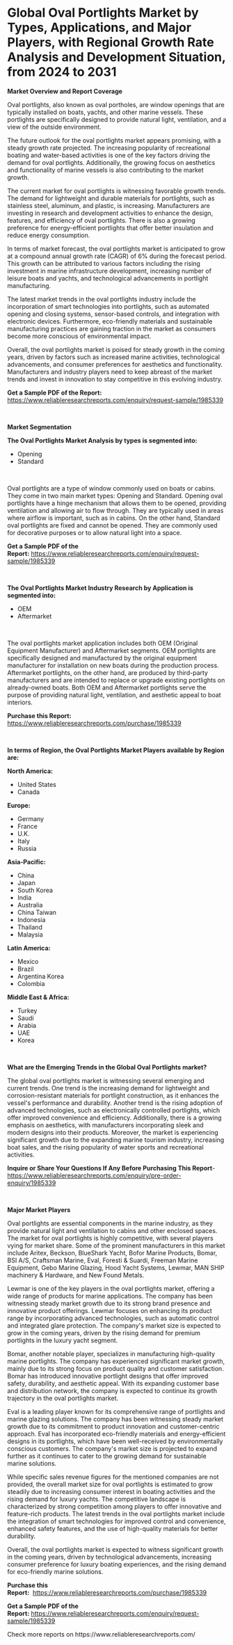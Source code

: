 <p><h1>Global Oval Portlights Market by Types, Applications, and Major Players, with Regional Growth Rate Analysis and Development Situation, from 2024 to 2031</h1></p><p><strong>Market Overview and Report Coverage</strong></p>
<p><p>Oval portlights, also known as oval portholes, are window openings that are typically installed on boats, yachts, and other marine vessels. These portlights are specifically designed to provide natural light, ventilation, and a view of the outside environment.</p><p>The future outlook for the oval portlights market appears promising, with a steady growth rate projected. The increasing popularity of recreational boating and water-based activities is one of the key factors driving the demand for oval portlights. Additionally, the growing focus on aesthetics and functionality of marine vessels is also contributing to the market growth.</p><p>The current market for oval portlights is witnessing favorable growth trends. The demand for lightweight and durable materials for portlights, such as stainless steel, aluminum, and plastic, is increasing. Manufacturers are investing in research and development activities to enhance the design, features, and efficiency of oval portlights. There is also a growing preference for energy-efficient portlights that offer better insulation and reduce energy consumption.</p><p>In terms of market forecast, the oval portlights market is anticipated to grow at a compound annual growth rate (CAGR) of 6% during the forecast period. This growth can be attributed to various factors including the rising investment in marine infrastructure development, increasing number of leisure boats and yachts, and technological advancements in portlight manufacturing.</p><p>The latest market trends in the oval portlights industry include the incorporation of smart technologies into portlights, such as automated opening and closing systems, sensor-based controls, and integration with electronic devices. Furthermore, eco-friendly materials and sustainable manufacturing practices are gaining traction in the market as consumers become more conscious of environmental impact.</p><p>Overall, the oval portlights market is poised for steady growth in the coming years, driven by factors such as increased marine activities, technological advancements, and consumer preferences for aesthetics and functionality. Manufacturers and industry players need to keep abreast of the market trends and invest in innovation to stay competitive in this evolving industry.</p></p>
<p><strong>Get a Sample PDF of the Report:</strong> <a href="https://www.reliableresearchreports.com/enquiry/request-sample/1985339">https://www.reliableresearchreports.com/enquiry/request-sample/1985339</a></p>
<p>&nbsp;</p>
<p><strong>Market Segmentation</strong></p>
<p><strong>The Oval Portlights Market Analysis by types is segmented into:</strong></p>
<p><ul><li>Opening</li><li>Standard</li></ul></p>
<p>&nbsp;</p>
<p><p>Oval portlights are a type of window commonly used on boats or cabins. They come in two main market types: Opening and Standard. Opening oval portlights have a hinge mechanism that allows them to be opened, providing ventilation and allowing air to flow through. They are typically used in areas where airflow is important, such as in cabins. On the other hand, Standard oval portlights are fixed and cannot be opened. They are commonly used for decorative purposes or to allow natural light into a space.</p></p>
<p><strong>Get a Sample PDF of the Report:</strong>&nbsp;<a href="https://www.reliableresearchreports.com/enquiry/request-sample/1985339">https://www.reliableresearchreports.com/enquiry/request-sample/1985339</a></p>
<p>&nbsp;</p>
<p><strong>The Oval Portlights Market Industry Research by Application is segmented into:</strong></p>
<p><ul><li>OEM</li><li>Aftermarket</li></ul></p>
<p>&nbsp;</p>
<p><p>The oval portlights market application includes both OEM (Original Equipment Manufacturer) and Aftermarket segments. OEM portlights are specifically designed and manufactured by the original equipment manufacturer for installation on new boats during the production process. Aftermarket portlights, on the other hand, are produced by third-party manufacturers and are intended to replace or upgrade existing portlights on already-owned boats. Both OEM and Aftermarket portlights serve the purpose of providing natural light, ventilation, and aesthetic appeal to boat interiors.</p></p>
<p><strong>Purchase this Report:</strong>&nbsp; <a href="https://www.reliableresearchreports.com/purchase/1985339">https://www.reliableresearchreports.com/purchase/1985339</a></p>
<p>&nbsp;</p>
<p><strong>In terms of Region, the Oval Portlights Market Players available by Region are:</strong></p>
<p>
    <p> <strong> North America: </strong>
        <ul>
            <li>United States</li>
            <li>Canada</li>
        </ul>
        </p> 
    <p> <strong> Europe: </strong>
        <ul>
            <li>Germany</li>
            <li>France</li>
            <li>U.K.</li>
            <li>Italy</li>
            <li>Russia</li>
        </ul>
        </p> 
    <p> <strong> Asia-Pacific: </strong>
        <ul>
            <li>China</li>
            <li>Japan</li>
            <li>South Korea</li>
            <li>India</li>
            <li>Australia</li>
            <li>China Taiwan</li>
            <li>Indonesia</li>
            <li>Thailand</li>
            <li>Malaysia</li>
        </ul>
        </p> 
    <p> <strong> Latin America: </strong>
        <ul>
            <li>Mexico</li>
            <li>Brazil</li>
            <li>Argentina Korea</li>
            <li>Colombia</li>
        </ul>
        </p> 
    <p> <strong> Middle East & Africa: </strong>
        <ul>
            <li>Turkey</li>
            <li>Saudi</li>
            <li>Arabia</li>
            <li>UAE</li>
            <li>Korea</li>
        </ul>
    </p>
    </p>
<p>&nbsp;</p>
<p><strong>What are the Emerging Trends in the Global Oval Portlights market?</strong></p>
<p><p>The global oval portlights market is witnessing several emerging and current trends. One trend is the increasing demand for lightweight and corrosion-resistant materials for portlight construction, as it enhances the vessel's performance and durability. Another trend is the rising adoption of advanced technologies, such as electronically controlled portlights, which offer improved convenience and efficiency. Additionally, there is a growing emphasis on aesthetics, with manufacturers incorporating sleek and modern designs into their products. Moreover, the market is experiencing significant growth due to the expanding marine tourism industry, increasing boat sales, and the rising popularity of water sports and recreational activities.</p></p>
<p><strong>Inquire or Share Your Questions If Any Before Purchasing This Report</strong>- <a href="https://www.reliableresearchreports.com/enquiry/pre-order-enquiry/1985339">https://www.reliableresearchreports.com/enquiry/pre-order-enquiry/1985339</a></p>
<p>&nbsp;</p>
<p><strong>Major Market Players</strong></p>
<p><p>Oval portlights are essential components in the marine industry, as they provide natural light and ventilation to cabins and other enclosed spaces. The market for oval portlights is highly competitive, with several players vying for market share. Some of the prominent manufacturers in this market include Aritex, Beckson, BlueShark Yacht, Bofor Marine Products, Bomar, BSI A/S, Craftsman Marine, Eval, Foresti & Suardi, Freeman Marine Equipment, Gebo Marine Glazing, Hood Yacht Systems, Lewmar, MAN SHIP machinery & Hardware, and New Found Metals.</p><p>Lewmar is one of the key players in the oval portlights market, offering a wide range of products for marine applications. The company has been witnessing steady market growth due to its strong brand presence and innovative product offerings. Lewmar focuses on enhancing its product range by incorporating advanced technologies, such as automatic control and integrated glare protection. The company's market size is expected to grow in the coming years, driven by the rising demand for premium portlights in the luxury yacht segment.</p><p>Bomar, another notable player, specializes in manufacturing high-quality marine portlights. The company has experienced significant market growth, mainly due to its strong focus on product quality and customer satisfaction. Bomar has introduced innovative portlight designs that offer improved safety, durability, and aesthetic appeal. With its expanding customer base and distribution network, the company is expected to continue its growth trajectory in the oval portlights market.</p><p>Eval is a leading player known for its comprehensive range of portlights and marine glazing solutions. The company has been witnessing steady market growth due to its commitment to product innovation and customer-centric approach. Eval has incorporated eco-friendly materials and energy-efficient designs in its portlights, which have been well-received by environmentally conscious customers. The company's market size is projected to expand further as it continues to cater to the growing demand for sustainable marine solutions.</p><p>While specific sales revenue figures for the mentioned companies are not provided, the overall market size for oval portlights is estimated to grow steadily due to increasing consumer interest in boating activities and the rising demand for luxury yachts. The competitive landscape is characterized by strong competition among players to offer innovative and feature-rich products. The latest trends in the oval portlights market include the integration of smart technologies for improved control and convenience, enhanced safety features, and the use of high-quality materials for better durability.</p><p>Overall, the oval portlights market is expected to witness significant growth in the coming years, driven by technological advancements, increasing consumer preference for luxury boating experiences, and the rising demand for eco-friendly marine solutions.</p></p>
<p><strong>Purchase this Report:</strong>&nbsp;&nbsp;<a href="https://www.reliableresearchreports.com/purchase/1985339">https://www.reliableresearchreports.com/purchase/1985339</a></p>
<p></p>
<p><strong>Get a Sample PDF of the Report:</strong>&nbsp;<a href="https://www.reliableresearchreports.com/enquiry/request-sample/1985339">https://www.reliableresearchreports.com/enquiry/request-sample/1985339</a></p>
<p>Check more reports on https://www.reliableresearchreports.com/</p>